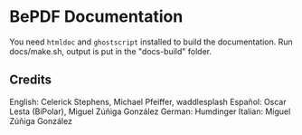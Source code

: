 BePDF Documentation
===================================================
You need `htmldoc` and `ghostscript` installed to build the documentation. Run docs/make.sh, output is put in the "docs-build" folder.

Credits
-----------------------------
English: Celerick Stephens, Michael Pfeiffer, waddlesplash
Español: Oscar Lesta (BiPolar), Miguel Zúñiga González
German: Humdinger
Italian: Miguel Zúñiga González

